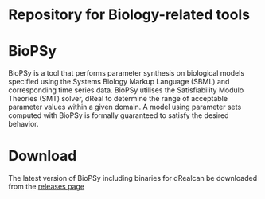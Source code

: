 Repository for Biology-related tools
=======

BioPSy
=========
BioPSy is a tool that performs parameter synthesis on biological models specified using the Systems Biology Markup Language (SBML) and corresponding time series data.  BioPSy utilises the Satisfiability Modulo Theories (SMT) solver, dReal to determine the range of acceptable parameter values within a given domain.  A model using parameter sets computed with BioPSy is formally guaranteed to satisfy the desired behavior.

Download
====================
The latest version of BioPSy including binaries for dRealcan be downloaded from the [releases page](https://github.com/dreal/biology/releases)
